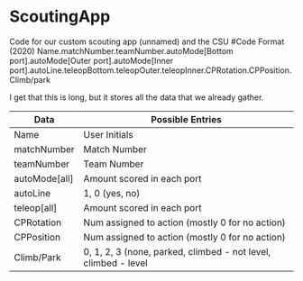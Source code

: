 # ScoutingApp
Code for our custom scouting app (unnamed) and the CSU
#Code Format (2020)
Name.matchNumber.teamNumber.autoMode[Bottom port].autoMode[Outer port].autoMode[Inner port].autoLine.teleopBottom.teleopOuter.teleopInner.CPRotation.CPPosition.Climb/park

I get that this is long, but it stores all the data that we already gather.

Data | Possible Entries
-----|-----------------
Name | User Initials
matchNumber | Match Number
teamNumber | Team Number
autoMode[all] | Amount scored in each port
autoLine | 1, 0 (yes, no)
teleop[all] | Amount scored in each port
CPRotation | Num assigned to action (mostly 0 for no action)
CPPosition | Num assigned to action (mostly 0 for no action)
Climb/Park | 0, 1, 2, 3 (none, parked, climbed - not level, climbed - level

